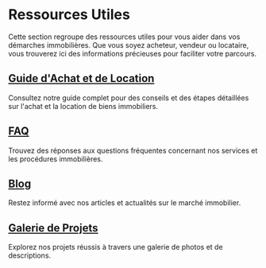 # Ressources Utiles

Cette section regroupe des ressources utiles pour vous aider dans vos démarches immobilières. Que vous soyez acheteur, vendeur ou locataire, vous trouverez ici des informations précieuses pour faciliter votre parcours.

## [Guide d'Achat et de Location](guide.md)

Consultez notre guide complet pour des conseils et des étapes détaillées sur l'achat et la location de biens immobiliers.

## [FAQ](faq.md)

Trouvez des réponses aux questions fréquentes concernant nos services et les procédures immobilières.

## [Blog](blog.md)

Restez informé avec nos articles et actualités sur le marché immobilier.

## [Galerie de Projets](galerie.md)

Explorez nos projets réussis à travers une galerie de photos et de descriptions.
